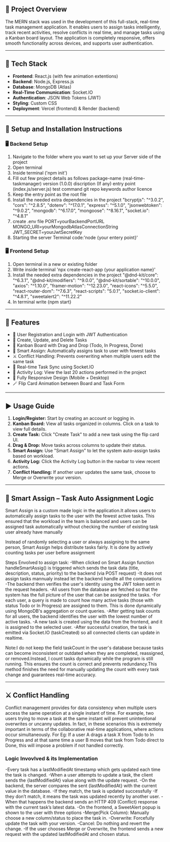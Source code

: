 ## 📌 Project Overview

The MERN stack was used in the development of this full-stack, real-time task management application. It enables users to assign tasks intelligently, track recent activities, resolve conflicts in real time, and manage tasks using a Kanban board layout. The application is completely responsive, offers smooth functionality across devices, and supports user authentication.

---

## 🧰 Tech Stack

- **Frontend**: React.js (with few animation extentions)
- **Backend**: Node.js, Express.js
- **Database**: MongoDB (Atlas)
- **Real-Time Communication**: Socket.IO
- **Authentication**: JSON Web Tokens (JWT)
- **Styling**: Custom CSS
- **Deployment**: Vercel (frontend) & Render (backend)

---

## 🚀 Setup and Installation Instructions

### 🖥️ Backend Setup

1.  Navigate to the folder where you want to set up your Server side of the project
2.  Open terminal
3.  Inside terminal ('npm init')
4.  Fill out few project details as follows
        package-name (real-time-taskmanager)
        version (1.0.0)
        discription (If any)
        entry point (index.js/server.js)
        test command
        git repo
        keywords
        author
        licence
5.  Keep the entry point as the root file
6.  Install the needed extra dependencies in the project
        "bcryptjs": "^3.0.2",
        "cors": "^2.8.5",
        "dotenv": "^17.0.1",
        "express": "^5.1.0",
        "jsonwebtoken": "^9.0.2",
        "mongodb": "^6.17.0",
        "mongoose": "^8.16.1",
        "socket.io": "^4.8.1"
7.  create .env file
        PORT=yourBackendPortURL
        MONGO_URI=yourMongodbAtlasConnectionString
        JWT_SECRET=yourJwtSecretKey
8.  Starting the server
        Terminal code:'node {your entery point}'


### 🖥️ Frontend Setup

1.  Open terminal in a new or existing folder
2.  Write inside terminal 'npx create-react-app {your application name}'
3.  Install the needed extra dependencies in the project
        "@dnd-kit/core": "^6.3.1",
        "@dnd-kit/modifiers": "^9.0.0",
        "@dnd-kit/sortable": "^10.0.0",
        "axios": "^1.10.0",
        "framer-motion": "^12.23.0",
        "react-icons": "^5.5.0",
        "react-router-dom": "^7.6.3",
        "react-scripts": "5.0.1",
        "socket.io-client": "^4.8.1",
        "sweetalert2": "^11.22.2"
4.  In terminal write {npm start}

---

## 📌 Features

- 🧾 User Registration and Login with JWT Authentication
- 📝 Create, Update, and Delete Tasks
- 🧩 Kanban Board with Drag and Drop (Todo, In Progress, Done)
- 🧠 Smart Assign: Automatically assigns task to user with fewest tasks
- ⚔️ Conflict Handling: Prevents overwriting when multiple users edit the same task
- 🔄 Real-time Task Sync using Socket.IO
- 📜 Activity Log: View the last 20 actions performed in the project
- 📱 Fully Responsive Design (Mobile + Desktop)
- 🪄 Flip Card Animation between Board and Task Form

---

## ▶️ Usage Guide

1. **Login/Register:** Start by creating an account or logging in.
2. **Kanban Board:** View all tasks organized in columns. Click on a task to view full details.
3. **Create Task:** Click "Create Task" to add a new task using the flip card UI.
4. **Drag & Drop:** Move tasks across columns to update their status.
5. **Smart Assign:** Use "Smart Assign" to let the system auto-assign tasks based on workload.
6. **Activity Log:** Click the Activity Log button in the navbar to view recent actions.
7. **Conflict Handling:** If another user updates the same task, choose to Merge or Overwrite your version.

---

## 🔀 Smart Assign – Task Auto Assignment Logic

Smart Assign is a custom made logic in the application.It allows users to automatically assign tasks to the user with the fewest active tasks. This ensured that the workload in the team is balanced and users can be assigned task automatically without checking the number of existing task user already have manually

Instead of randomly selecting a user or always assigning to the same person, Smart Assign helps distribute tasks fairly.
It is done by actively counting tasks per user before assignment

Steps Envolved to assign task:
    -When clicked on Smart Assign function handleSmartAssig() is triggered  which sends the task data (title, description, status, priority) to the backend (via POST request)
    -It does not assign tasks mannualy instead let the backend handle all the computations
    -The backend then verifies the user's identity using the JWT token sent in the request headers.
    -All users from the database are fetched so that the system has the full picture of the user that can be assigned the tasks.
    -For each user, a query is made to count how many active tasks (those with status Todo or In Progress) are assigned to them. This is done dynamically using MongoDB's aggregation or count queries.
    -After getting task counts for all users, the backend identifies the user with the lowest number of active tasks.
    -A new task is created using the data from the frontend, and it is assigned to the selected user.
    -After successful creation, the task is emitted via Socket.IO (taskCreated) so all connected clients can update in realtime.

Note:I do not keep the field taskCount in the user's database because tasks can become inconsistent or outdated when they are completed, reassigned, or removed.Instead, I count tasks dynamically while the program is still running. This ensures the count is correct and prevents redundancy.This method finishes the need for manually updating the count with every task change and guarantees real-time accuracy.

---

## ⚔️ Conflict Handling

Conflict management provides for data consistency when multiple users access the same operation at a single instant of time. For example, two users trying to move a task at the same instant will prevent unintentional overwrites or uncanny updates. In fact, in these scenarios this is extremely important in terms of the collaborative real-time applications, where actions occur simultaneously.
For Eg: If a user A drags a task X from Todo to In Progress and at that same time a user B moves that task from Todo direct to Done, this will impose a problem if not handled correctly.

### Logic Invovlved & its Implementation

-Every task has a lastModifiedAt timestamp which gets updated each time the task is changed.
-When a user attempts to update a task, the client sends the {lastModifiedAt} value along with the update request.
-On the backend, the server compares the sent {lastModifiedAt} with the current value in the database.
-If they match, the task is updated successfully
-If they don’t match, it means the task was updated recently by another user.
-When that happens the backend sends an HTTP 409 (Conflict) response with the current task’s latest data.
-On the frontend, a SweetAlert popup is shown to the user with three options
    -Merge(Pick Column): Manually choose a new column/status to place the task in.
    -Overwrite: Forcefully update the task with your version.
    -Cancel: Do nothing and revert the change.
-If the user chooses Merge or Overwrite, the frontend sends a new request with the updated lastModifiedAt and chosen status.

